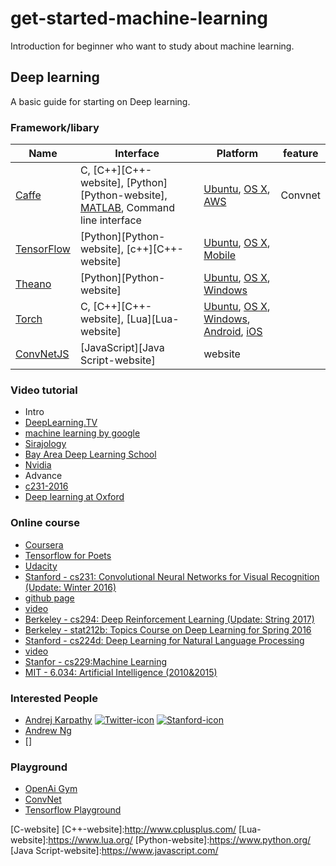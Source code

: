 # get-started-machine-learning

Introduction for beginner who want to study about machine learning.

## Deep learning
A basic guide for starting on Deep learning.

### Framework/libary

Name                                | Interface                                         | Platform            | feature
------------------------------------|---------------------------------------------------|---------------------|------------
[Caffe][Caffe-website]              | C, [C++][C++-website], [Python][Python-website], [MATLAB][MATLAB-website], Command line interface    | [Ubuntu][Ubuntu-website], [OS X][OS X-website], [AWS][AWS-website]   | Convnet
[TensorFlow][TensorFlow-website]    | [Python][Python-website], [c++][C++-website]      | [Ubuntu][Ubuntu-website], [OS X][OS X-website], [Mobile][Tensorflow-mobile-website] |
[Theano][Theano-website] | [Python][Python-website] | [Ubuntu][Ubuntu-website], [OS X][OS X-website], [Windows][Windows-website] | 
[Torch][Torch-website] | C, [C++][C++-website], [Lua][Lua-website] | [Ubuntu][Ubuntu-website], [OS X][OS X-website], [Windows][Windows-website], [Android][Android-website], [iOS][iOS-website]
[ConvNetJS][ConvNetJS-website] | [JavaScript][Java Script-website] | website |

### Video tutorial
 - Intro
  - [DeepLearning.TV](https://www.youtube.com/watch?v=b99UVkWzYTQ&list=PLjJh1vlSEYgvGod9wWiydumYl8hOXixNu)
  - [machine learning by google](https://www.youtube.com/watch?v=cSKfRcEDGUs&list=PLOU2XLYxmsIIuiBfYad6rFYQU_jL2ryal&index=2)
  - [Sirajology](https://www.youtube.com/channel/UCWN3xxRkmTPmbKwht9FuE5A)
  - [Bay Area Deep Learning School](https://www.youtube.com/playlist?list=PLrE1razUE9q151v_k-HnidYbPV45T8JCv)
  - [Nvidia](https://www.youtube.com/watch?v=yjhj7bAj9hs&list=PLZHnYvH1qtOYVT0NU20-H2duPe6_64tFm)
 - Advance
  - [c231-2016](https://www.youtube.com/watch?v=g-PvXUjD6qg&list=PLlJy-eBtNFt6EuMxFYRiNRS07MCWN5UIA)
  - [Deep learning at Oxford](https://www.youtube.com/watch?v=dV80NAlEins&list=PLE6Wd9FR--EfW8dtjAuPoTuPcqmOV53Fu)
  
### Online course

  - [Coursera](https://www.coursera.org/courses?query=deep%20learning)
  - [Tensorflow for Poets](https://codelabs.developers.google.com/codelabs/tensorflow-for-poets/index.html?index=..%2F..%2Findex#0)
  - [Udacity](https://www.udacity.com/course/deep-learning--ud730)
  - [Stanford - cs231: Convolutional Neural Networks for Visual Recognition (Update: Winter 2016)](http://cs231n.stanford.edu/)
  - [github page](http://cs231n.github.io/)
  - [video](https://www.youtube.com/watch?v=g-PvXUjD6qg&list=PLlJy-eBtNFt6EuMxFYRiNRS07MCWN5UIA)
  - [Berkeley - cs294: Deep Reinforcement Learning (Update: String 2017)](http://rll.berkeley.edu/deeprlcourse/)
  - [Berkeley - stat212b: Topics Course on Deep Learning for Spring 2016](https://github.com/joanbruna/stat212b)
  - [Stanford - cs224d: Deep Learning for Natural Language Processing](http://cs224d.stanford.edu/)
  - [video](https://www.youtube.com/watch?v=Qy0oEkCZkBI&list=PLlJy-eBtNFt4CSVWYqscHDdP58M3zFHIG)
  - [Stanfor - cs229:Machine Learning](http://cs229.stanford.edu/)
  - [MIT - 6.034: Artificial Intelligence (2010&2015)](https://ocw.mit.edu/courses/electrical-engineering-and-computer-science/6-034-artificial-intelligence-fall-2010/index.htm)
  
### Interested People
 - [Andrej Karpathy](http://cs.stanford.edu/people/karpathy/) [![Twitter-icon]][Twitter-Andrej Karpathy] [![Stanford-icon]][Stanford-Andrej Karpathy]
 - [Andrew Ng](http://www.andrewng.org/)
 - []

### Playground
 - [OpenAi Gym](https://gym.openai.com/)
 - [ConvNet](http://cs.stanford.edu/people/karpathy/convnetjs/)
 - [Tensorflow Playground](playground.tensorflow.org/)

[C-website]
[C++-website]:http://www.cplusplus.com/ 
[Lua-website]:https://www.lua.org/
[Python-website]:https://www.python.org/
[Java Script-website]:https://www.javascript.com/

[Caffe-website]:http://caffe.berkeleyvision.org/
[TensorFlow-website]:https://www.tensorflow.org/
[TensorFLow-mobile-website]:https://www.tensorflow.org/mobile.html
[Theano-website]:http://deeplearning.net/software/theano/
[Torch-website]:http://torch.ch/
[ConvNetJS-website]:http://cs.stanford.edu/people/karpathy/convnetjs/


[AWS-website]:https://aws.amazon.com/
[iOS-website]:https://developer.apple.com/
[MATLAB-website]:https://www.mathworks.com/products/matlab/
[Ubuntu-website]:http://www.ubuntu.com/
[OS X-website]:http://www.apple.com/macos/sierra/
[Android-website]:https://developer.android.com/index.html
[Windows-website]:https://www.microsoft.com/en-us/windows/

[Twitter-icon]: https://twitter.com/favicon.ico
[Twitter-Andrej Karpathy]: https://twitter.com/karpathy

[Stanford-icon]:http://stanford.edu/favicon.ico
[Stanford-Andrej Karpathy]: http://cs.stanford.edu/people/karpathy/
